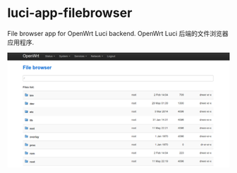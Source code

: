 # luci-app-filebrowser

File browser app for OpenWrt Luci backend.
OpenWrt Luci 后端的文件浏览器应用程序.

![Alt text](screenshot.png?raw=true "Screenshot")
